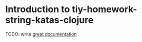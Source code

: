# Introduction to tiy-homework-string-katas-clojure

TODO: write [great documentation](http://jacobian.org/writing/what-to-write/)
